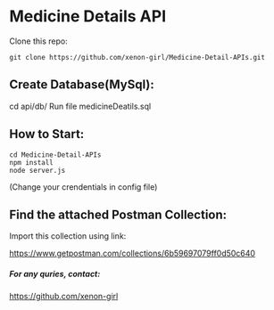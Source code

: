 # Medicine Details API

Clone this repo: 
```
git clone https://github.com/xenon-girl/Medicine-Detail-APIs.git
```

## Create Database(MySql): 
cd api/db/ 
Run file medicineDeatils.sql

## How to Start:
```
cd Medicine-Detail-APIs
npm install
node server.js
```
(Change your crendentials in config file)

## Find the attached Postman Collection:
Import this collection using link: 

https://www.getpostman.com/collections/6b59697079ff0d50c640

##### For any quries, contact: 

https://github.com/xenon-girl
